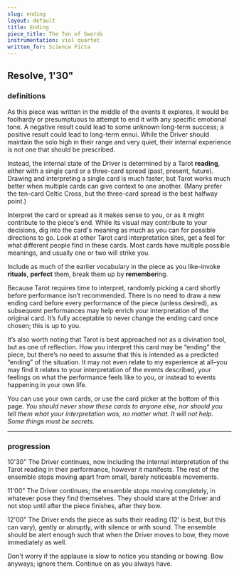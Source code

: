 ```yaml
---
slug: ending
layout: default
title: Ending
piece_title: The Ten of Swords
instrumentation: viol quartet
written_for: Science Ficta
---
```


<div class="main-text narrative" markdown="1">
<!-- It's impossible to talk about, or at least impossible to talk about without being judged. Everyone has opinions, but none of them have context, and I have no desire to exhaust myself with people who can't understand my decision. So it stays with me, and me alone. -->
</div>

## Resolve, 1'30"

<div class="main-text" markdown="1">

### definitions

As this piece was written in the middle of the events it explores, it would be foolhardy or presumptuous to attempt to end it with any specific emotional tone. A negative result could lead to some unknown long-term success; a positive result could lead to long-term ennui. While the Driver should maintain the solo high in their range and very quiet, their internal experience is not one that should be prescribed.

Instead, the internal state of the Driver is determined by a Tarot **reading**, either with a single card or a three-card spread (past, present, future). Drawing and interpreting a single card is much faster, but Tarot works much better when multiple cards can give context to one another. (Many prefer the ten-card Celtic Cross, but the three-card spread is the best halfway point.)

Interpret the card or spread as it makes sense to you, or as it might contribute to the piece's end. While its visual may contribute to your decisions, dig into the card's meaning as much as you can for possible directions to go. Look at other Tarot card interpretation sites, get a feel for what different people find in these cards. Most cards have multiple possible meanings, and usually one or two will strike you.

Include as much of the earlier vocabulary in the piece as you like–invoke **rituals**, **perfect** them, break them up by **remember**ing.

Because Tarot requires time to interpret, randomly picking a card shortly before performance isn’t recommended. There is no need to draw a new ending card before every performance of the piece (unless desired), as subsequent performances may help enrich your interpretation of the original card. It’s fully acceptable to never change the ending card once chosen; this is up to you.

It’s also worth noting that Tarot is best approached not as a divination tool, but as one of reflection. How you interpret this card may be “ending” the piece, but there’s no need to assume that this is intended as a predicted “ending” of the situation. It may not even relate to my experience at all–you may find it relates to your interpretation of the events described, your feelings on what the performance feels like to you, or instead to events happening in your own life.

You can use your own cards, or use the card picker at the bottom of this page. _You should never show these cards to anyone else, nor should you tell them what your interpretation was, no matter what. It will not help. Some things must be secrets._

---

### progression

<span class="time">10'30"</span>
The Driver continues, now including the internal interpretation of the Tarot reading in their performance, however it manifests. The rest of the ensemble stops moving apart from small, barely noticeable movements.

<span class="time">11'00"</span>
The Driver continues; the ensemble stops moving completely, in whatever pose they find themselves. They should stare at the Driver and not stop until after the piece finishes, after they bow.

<span class="time">12'00"</span>
The Driver ends the piece as suits their reading (12' is best, but this can vary), gently or abruptly, with silence or with sound. The ensemble should be alert enough such that when the Driver moves to bow, they move immediately as well.

Don't worry if the applause is slow to notice you standing or bowing. Bow anyways; ignore them. Continue on as you always have.

</div>

<div id="tarotPick"></div>
<div class="cards">
	<div class="card1"></div>
	<div class="card2"></div>
	<div class="card3"></div>
</div>